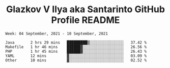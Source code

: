 <h1 align="center">Glazkov V Ilya aka Santarinto GitHub Profile README</h1>

<!--START_SECTION:waka-->
```text
Week: 04 September, 2021 - 10 September, 2021

Java       2 hrs 29 mins   █████████▒░░░░░░░░░░░░░░░   37.42 % 
Makefile   1 hr 46 mins    ██████▓░░░░░░░░░░░░░░░░░░   26.56 % 
PHP        1 hr 45 mins    ██████▓░░░░░░░░░░░░░░░░░░   26.43 % 
YAML       12 mins         ▓░░░░░░░░░░░░░░░░░░░░░░░░   03.09 % 
Other      10 mins         ▓░░░░░░░░░░░░░░░░░░░░░░░░   02.52 % 
```
<!--END_SECTION:waka-->